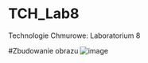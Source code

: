 # TCH_Lab8
Technologie Chmurowe: Laboratorium 8

#Zbudowanie obrazu
![image](https://github.com/kwierzbowski/TCH_Lab8/assets/83925877/4ba27bb9-1032-4d62-aa98-476952bff308)
